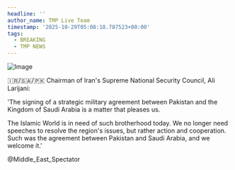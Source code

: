 ```yaml
---
headline: ''
author_name: TMP Live Team
timestamp: '2025-10-29T05:08:18.787523+00:00'
tags:
  - BREAKING
  - TMP NEWS
---
```

![Image](https://i.ibb.co/q3Bnfv4s/IMG-20251029-103721-898.jpg)

🇮🇷/🇸🇦/🇵🇰 Chairman of Iran's Supreme National Security Council, Ali Larijani: 

'The signing of a strategic military agreement between Pakistan and the Kingdom of Saudi Arabia is a matter that pleases us. 

The Islamic World is in need of such brotherhood today. We no longer need speeches to resolve the region's issues, but rather action and cooperation. Such was the agreement between Pakistan and Saudi Arabia, and we welcome it.'

@Middle_East_Spectator
